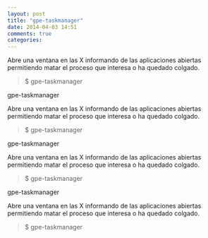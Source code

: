```yaml
---
layout: post
title: "gpe-taskmanager"
date: 2014-04-03 14:51
comments: true
categories: 
---
```

Abre una ventana en las X informando de las aplicaciones abiertas permitiendo matar el proceso que interesa o ha quedado colgado.

>$ gpe-taskmanager

gpe-taskmanager

Abre una ventana en las X informando de las aplicaciones abiertas permitiendo matar el proceso que interesa o ha quedado colgado.

>$ gpe-taskmanager

gpe-taskmanager

Abre una ventana en las X informando de las aplicaciones abiertas permitiendo matar el proceso que interesa o ha quedado colgado.

>$ gpe-taskmanager

gpe-taskmanager

Abre una ventana en las X informando de las aplicaciones abiertas permitiendo matar el proceso que interesa o ha quedado colgado.

>$ gpe-taskmanager

